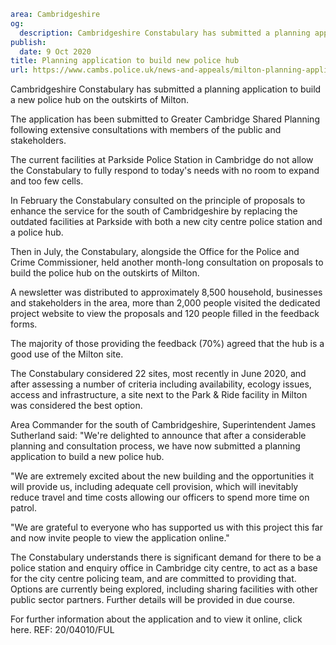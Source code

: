 ```yaml
area: Cambridgeshire
og:
  description: Cambridgeshire Constabulary has submitted a planning application to build a new police hub on the outskirts of Milton.
publish:
  date: 9 Oct 2020
title: Planning application to build new police hub
url: https://www.cambs.police.uk/news-and-appeals/milton-planning-application
```

Cambridgeshire Constabulary has submitted a planning application to build a new police hub on the outskirts of Milton.

The application has been submitted to Greater Cambridge Shared Planning following extensive consultations with members of the public and stakeholders.

The current facilities at Parkside Police Station in Cambridge do not allow the Constabulary to fully respond to today's needs with no room to expand and too few cells.

In February the Constabulary consulted on the principle of proposals to enhance the service for the south of Cambridgeshire by replacing the outdated facilities at Parkside with both a new city centre police station and a police hub.

Then in July, the Constabulary, alongside the Office for the Police and Crime Commissioner, held another month-long consultation on proposals to build the police hub on the outskirts of Milton.

A newsletter was distributed to approximately 8,500 household, businesses and stakeholders in the area, more than 2,000 people visited the dedicated project website to view the proposals and 120 people filled in the feedback forms.

The majority of those providing the feedback (70%) agreed that the hub is a good use of the Milton site.

The Constabulary considered 22 sites, most recently in June 2020, and after assessing a number of criteria including availability, ecology issues, access and infrastructure, a site next to the Park & Ride facility in Milton was considered the best option.

Area Commander for the south of Cambridgeshire, Superintendent James Sutherland said: "We're delighted to announce that after a considerable planning and consultation process, we have now submitted a planning application to build a new police hub.

"We are extremely excited about the new building and the opportunities it will provide us, including adequate cell provision, which will inevitably reduce travel and time costs allowing our officers to spend more time on patrol.

"We are grateful to everyone who has supported us with this project this far and now invite people to view the application online."

The Constabulary understands there is significant demand for there to be a police station and enquiry office in Cambridge city centre, to act as a base for the city centre policing team, and are committed to providing that. Options are currently being explored, including sharing facilities with other public sector partners. Further details will be provided in due course.

For further information about the application and to view it online, click here. REF: 20/04010/FUL
